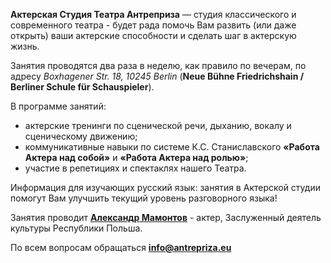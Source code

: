 <b class="big-font">Актерская Студия Театра Антреприза</b> — студия классического и современного театра - будет рада помочь Вам развить (или даже открыть) ваши актерские способности и сделать шаг в актерскую жизнь.

Занятия проводятся два раза в неделю, как правило по вечерам, по адресу <i>Boxhagener Str. 18, 10245 Berlin</i> (<b>Neue Bühne Friedrichshain / Berliner Schule für Schauspieler</b>).

В программе занятий:

<ul>
<li>актерские тренинги по сценической речи, дыханию, вокалу и сценическому движению;
<li>коммуникативные навыки по системе К.С. Станиславского <b>«Работа Актера над собой»</b> и <b>«Работа Актера над ролью»</b>;
<li>участие в репетициях и спектаклях нашего Театра.
</ul>

Информация для изучающих русский язык: занятия в Актерской студии помогут Вам улучшить текущий уровень разговорного языка!

Занятия проводит <a href="/ru/theater/people/alm"><b>Александр Мамонтов</b></a> - актер, Заслуженный деятель культуры Республики Польша.

По всем вопросам обращаться <a href="mailto:info@antrepriza.eu"><b>info@antrepriza.eu</b></a>
